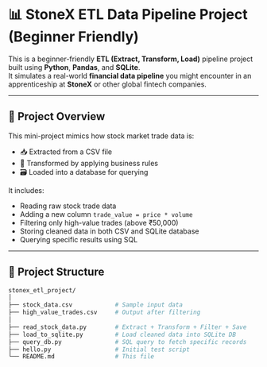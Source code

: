 # 📊 StoneX ETL Data Pipeline Project (Beginner Friendly)

This is a beginner-friendly **ETL (Extract, Transform, Load)** pipeline project built using **Python**, **Pandas**, and **SQLite**.  
It simulates a real-world **financial data pipeline** you might encounter in an apprenticeship at **StoneX** or other global fintech companies.

---

## 🚀 Project Overview

This mini-project mimics how stock market trade data is:
- 📥 Extracted from a CSV file
- 🔧 Transformed by applying business rules
- 🗃️ Loaded into a database for querying

It includes:
- Reading raw stock trade data
- Adding a new column `trade_value = price * volume`
- Filtering only high-value trades (above ₹50,000)
- Storing cleaned data in both CSV and SQLite database
- Querying specific results using SQL

---

## 📁 Project Structure

```bash
stonex_etl_project/
│
├── stock_data.csv            # Sample input data
├── high_value_trades.csv     # Output after filtering
│
├── read_stock_data.py        # Extract + Transform + Filter + Save
├── load_to_sqlite.py         # Load cleaned data into SQLite DB
├── query_db.py               # SQL query to fetch specific records
├── hello.py                  # Initial test script
└── README.md                 # This file
